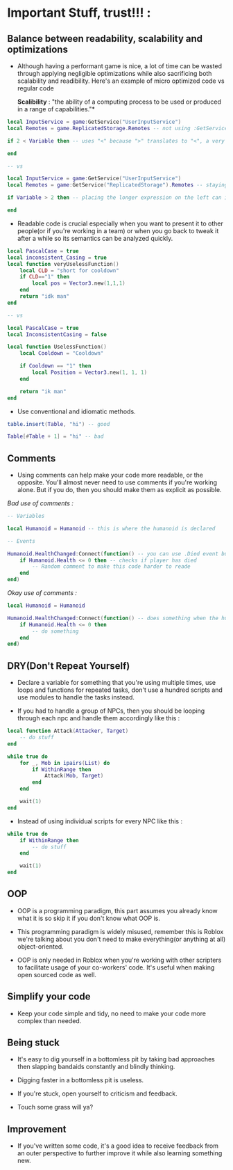 # Important Stuff, trust!!! :

## Balance between readability, scalability and optimizations
- Although having a performant game is nice, a lot of time can be wasted through applying negligible optimizations while also sacrificing both scalability and readibility. Here's an example of micro optimized code vs regular code

  **Scalibility** : "the ability of a computing process to be used or produced in a range of capabilities."*

```lua
local InputService = game:GetService("UserInputService")
local Remotes = game.ReplicatedStorage.Remotes -- not using :GetService() because they're afraid of a function call

if 2 < Variable then -- uses "<" because ">" translates to "<", a very micro optimization

end

-- vs

local InputService = game:GetService("UserInputService")
local Remotes = game:GetService("ReplicatedStorage").Remotes -- staying consistent with the usage of :GetService() above

if Variable > 2 then -- placing the longer expression on the left can improve readability but you lose 1 nanosecond though :CCCCCC

end
```
- Readable code is crucial especially when you want to present it to other people(or if you're working in a team) or when you go back to tweak it after a while so its semantics can be analyzed quickly.

```lua
local PascalCase = true
local inconsistent_Casing = true
local function veryUselessFunction()
    local CLD = "short for cooldown"
    if CLD=="1" then
        local pos = Vector3.new(1,1,1)
    end
    return "idk man"
end

-- vs

local PascalCase = true
local InconsistentCasing = false

local function UselessFunction()
    local Cooldown = "Cooldown"

    if Cooldown == "1" then
        local Position = Vector3.new(1, 1, 1)
    end

    return "ik man"
end
```

- Use conventional and idiomatic methods.

```lua
table.insert(Table, "hi") -- good

Table[#Table + 1] = "hi" -- bad
```

## Comments
- Using comments can help make your code more readable, or the opposite. You'll almost never need to use comments if you're working alone. But if you do, then you should make them as explicit as possible.

*Bad use of comments :*

```lua
-- Variables

local Humanoid = Humanoid -- this is where the humanoid is declared

-- Events

Humanoid.HealthChanged:Connect(function() -- you can use .Died event but for the sake of this example I won't.
    if Humanoid.Health <= 0 then -- checks if player has died
        -- Random comment to make this code harder to reade
    end
end)
```

*Okay use of comments :*

```lua
local Humanoid = Humanoid

Humanoid.HealthChanged:Connect(function() -- does something when the humanoid dies
    if Humanoid.Health <= 0 then
        -- do something
    end
end)
```

## DRY(Don't Repeat Yourself)
- Declare a variable for something that you're using multiple times, use loops and functions for repeated tasks, don't use a hundred scripts and use modules to handle the tasks instead.

 * If you had to handle a group of NPCs, then you should be looping through each npc and handle them accordingly like this :

```lua
local function Attack(Attacker, Target)
    -- do stuff
end

while true do
    for _, Mob in ipairs(List) do
        if WithinRange then
            Attack(Mob, Target)
        end
    end

    wait(1)
end
```

 * Instead of using individual scripts for every NPC like this :

```lua
while true do
    if WithinRange then
        -- do stuff
    end

    wait(1)
end
```

## OOP
- OOP is a programming paradigm, this part assumes you already know what it is so skip it if you don't know what OOP is.

- This programming paradigm is widely misused, remember this is Roblox we're talking about you don't need to make everything(or anything at all) object-oriented.

- OOP is only needed in Roblox when you're working with other scripters to facilitate usage of your co-workers' code. It's useful when making open sourced code as well.

## Simplify your code
- Keep your code simple and tidy, no need to make your code more complex than needed.

## Being stuck
- It's easy to dig yourself in a bottomless pit by taking bad approaches then slapping bandaids constantly and blindly thinking.

- Digging faster in a bottomless pit is useless.

- If you're stuck, open yourself to criticism and feedback.

- Touch some grass will ya?

## Improvement
- If you've written some code, it's a good idea to receive feedback from an outer perspective to further improve it while also learning something new.
